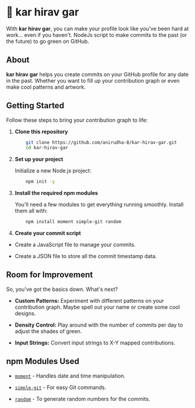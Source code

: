 # 🌱 kar hirav gar

With **kar hirav gar**, you can make your profile look like you've been hard at work... even if you haven't.
NodeJs script to make commits to the past (or the future) to go green on GitHub.

## About

**kar hirav gar** helps you create commits on your GitHub profile for any date in the past. Whether you want to fill up your contribution graph or even make cool patterns and artwork.

## Getting Started

Follow these steps to bring your contribution graph to life:

1. **Clone this repository**

    ```bash
        git clone https://github.com/anirudha-8/kar-hirav-gar.git
        cd kar-hirav-gar
    ```

2. **Set up your project**

    Initialize a new Node.js project:

    ```bash
        npm init -y
    ```

3. **Install the required npm modules**

    You'll need a few modules to get everything running smoothly. Install them all with:

    ```bash
        npm install moment simple-git random
    ```

4. **Create your commit script**

- Create a JavaScript file to manage your commits.

- Create a JSON file to store all the commit timestamp data.

## Room for Improvement

So, you've got the basics down. What's next?

- **Custom Patterns:** Experiment with different patterns on your contribution graph. Maybe spell out your name or create some cool designs.

- **Density Control:** Play around with the number of commits per day to adjust the shades of green.

- **Input Strings:** Convert input strings to X-Y mapped contributions.

## npm Modules Used

- [`moment`](https://www.npmjs.com/package/moment) - Handles date and time manipulation.

- [`simple-git`](https://www.npmjs.com/package/simple-git) - For easy Git commands.

- [`random`](https://www.npmjs.com/package/random) - To generate random numbers for the commits.
